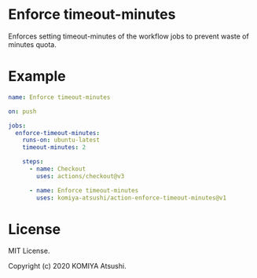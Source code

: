Enforce timeout-minutes
=======================

Enforces setting timeout-minutes of the workflow jobs to prevent waste of minutes quota.

# Example


```yaml
name: Enforce timeout-minutes

on: push

jobs:
  enforce-timeout-minutes:
    runs-on: ubuntu-latest
    timeout-minutes: 2

    steps:
      - name: Checkout
        uses: actions/checkout@v3

      - name: Enforce timeout-minutes
        uses: komiya-atsushi/action-enforce-timeout-minutes@v1
```

# License

MIT License.

Copyright (c) 2020 KOMIYA Atsushi.

